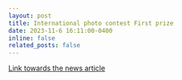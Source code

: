 ```yaml
---
layout: post
title: International photo contest First prize
date: 2023-11-6 16:11:00-0400
inline: false
related_posts: false
---
```


[Link towards the news article](https://www.publicnow.com/view/F22870DF052D726613F1D793F807DD428C32F888)
